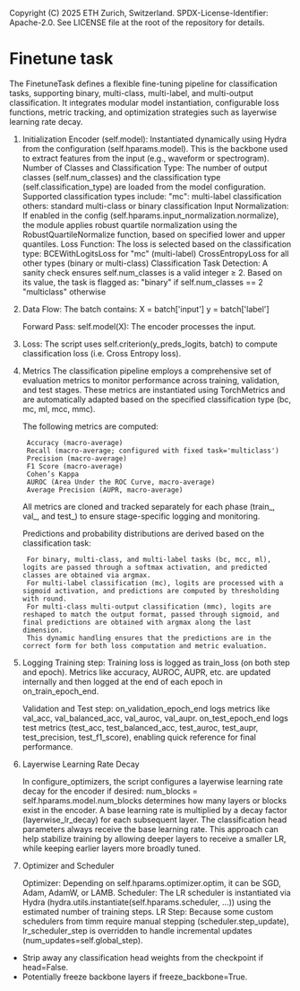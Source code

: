 Copyright (C) 2025 ETH Zurich, Switzerland. SPDX-License-Identifier: Apache-2.0. See LICENSE file at the root of the repository for details.

# Finetune task

The FinetuneTask defines a flexible fine-tuning pipeline for classification tasks, supporting binary, multi-class, multi-label, and multi-output classification. It integrates modular model instantiation, configurable loss functions,  metric tracking, and optimization strategies such as layerwise learning rate decay.

1. Initialization
    Encoder (self.model): Instantiated dynamically using Hydra from the configuration (self.hparams.model). This is the backbone used to extract features from the input (e.g., waveform or spectrogram).
    Number of Classes and Classification Type: The number of output classes (self.num_classes) and the classification type (self.classification_type) are loaded from the model configuration. Supported classification types include:
    "mc": multi-label classification
    others: standard multi-class or binary classification
    Input Normalization: If enabled in the config (self.hparams.input_normalization.normalize), the module applies robust quartile normalization using the RobustQuartileNormalize function, based on specified lower and upper quantiles.
    Loss Function: The loss is selected based on the classification type:
    BCEWithLogitsLoss for "mc" (multi-label)
    CrossEntropyLoss for all other types (binary or multi-class)
    Classification Task Detection: A sanity check ensures self.num_classes is a valid integer ≥ 2. Based on its value, the task is flagged as:
    "binary" if self.num_classes == 2
    "multiclass" otherwise
    
2.  Data Flow: 
    The batch contains:
    X = batch['input']
    y = batch['label']

    Forward Pass:
    self.model(X): The encoder processes the input.

3. Loss:
    The script uses self.criterion(y_preds_logits, batch) to compute classification loss (i.e. Cross Entropy loss).

4. Metrics
    The classification pipeline employs a comprehensive set of evaluation metrics to monitor performance across training, validation, and test stages. These metrics are instantiated using TorchMetrics and are automatically adapted based on the specified classification type (bc, mc, ml, mcc, mmc).

    The following metrics are computed:

        Accuracy (macro-average)
        Recall (macro-average; configured with fixed task='multiclass')
        Precision (macro-average)
        F1 Score (macro-average)
        Cohen’s Kappa
        AUROC (Area Under the ROC Curve, macro-average)
        Average Precision (AUPR, macro-average)

    All metrics are cloned and tracked separately for each phase (train_, val_, and test_) to ensure stage-specific logging and monitoring.

    Predictions and probability distributions are derived based on the classification task:

        For binary, multi-class, and multi-label tasks (bc, mcc, ml), logits are passed through a softmax activation, and predicted classes are obtained via argmax.
        For multi-label classification (mc), logits are processed with a sigmoid activation, and predictions are computed by thresholding with round.
        For multi-class multi-output classification (mmc), logits are reshaped to match the output format, passed through sigmoid, and final predictions are obtained with argmax along the last dimension.
        This dynamic handling ensures that the predictions are in the correct form for both loss computation and metric evaluation.

5. Logging 
   Training step:
    Training loss is logged as train_loss (on both step and epoch). Metrics like accuracy, AUROC, AUPR, etc. are updated internally and then logged at the end of each epoch in on_train_epoch_end.

   Validation and Test step:
    on_validation_epoch_end logs metrics like val_acc, val_balanced_acc, val_auroc, val_aupr.
    on_test_epoch_end logs test metrics (test_acc, test_balanced_acc, test_auroc, test_aupr, test_precision, test_f1_score), enabling quick reference for final performance.

6. Layerwise Learning Rate Decay

    In configure_optimizers, the script configures a layerwise learning rate decay for the encoder if desired:
    num_blocks = self.hparams.model.num_blocks determines how many layers or blocks exist in the encoder.
    A base learning rate is multiplied by a decay factor (layerwise_lr_decay) for each subsequent layer.
    The classification head parameters always receive the base learning rate.
    This approach can help stabilize training by allowing deeper layers to receive a smaller LR, while keeping earlier layers more broadly tuned.

7. Optimizer and Scheduler

    Optimizer: Depending on self.hparams.optimizer.optim, it can be SGD, Adam, AdamW, or LAMB.
    Scheduler: The LR scheduler is instantiated via Hydra (hydra.utils.instantiate(self.hparams.scheduler, ...)) using the estimated number of training steps.
    LR Step: Because some custom schedulers from timm require manual stepping (scheduler.step_update), lr_scheduler_step is overridden to handle incremental updates (num_updates=self.global_step).

- Strip away any classification head weights from the checkpoint if head=False.
- Potentially freeze backbone layers if freeze_backbone=True.